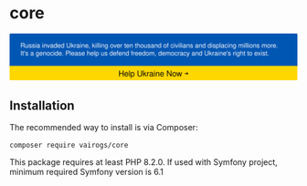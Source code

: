 # core

[![Stand With Ukraine](https://raw.githubusercontent.com/vshymanskyy/StandWithUkraine/main/banner2-direct.svg)](https://vshymanskyy.github.io/StandWithUkraine)

Installation
------------

The recommended way to install is via Composer:

```
composer require vairogs/core
```

This package requires at least PHP 8.2.0. If used with Symfony project, minimum required Symfony version is 6.1
